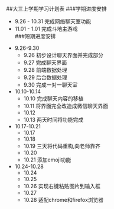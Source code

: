 ##大三上学期学习计划表
###学期进度安排  
* 9.26 - 10.31 完成网络聊天室功能  
* 11.01 - 1.01 完成斗地主游戏  
###短期进度安排  
- 9.26-9.30
    * 9.26 初步设计聊天界面并完成部分
    + 9.27 完成聊天界面
    - 9.28 前端数据处理
    + 9.29 后台数据处理
    + 9.30 完成一对一聊天室
- 10.10-10.14
    * 10.10 完成聊天内容的移植
    + 10.11 将界面完全改造成微信聊天界面
    - 10.12 
    - 10.13 两天时间将功能完成
 - 10.17-10.21
    * 10.17
    * 10.18
    * 10.19 三天将代码重构,向老师靠齐
    * 10.20 
    * 10.21 添加emoji功能
- 10.24-10.28
    * 10.24
    * 10.25
    * 10.26 实现右键粘贴图片到输入框
    * 10.27 
    * 10.28 适配chrome和firefox浏览器